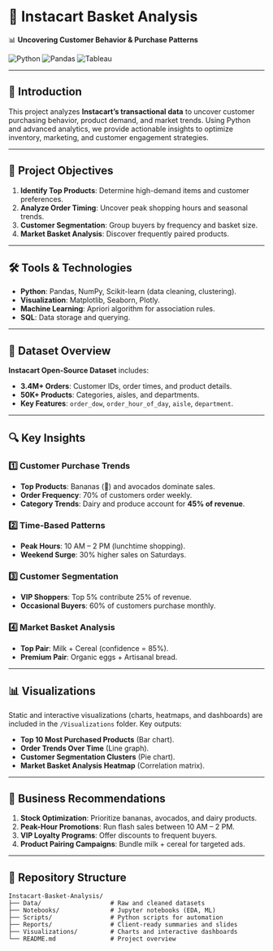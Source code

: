 # 🛒 Instacart Basket Analysis  
📊 **Uncovering Customer Behavior & Purchase Patterns**  

![Python](https://img.shields.io/badge/Python-3776AB?style=for-the-badge&logo=python&logoColor=white) ![Pandas](https://img.shields.io/badge/Pandas-150458?style=for-the-badge&logo=pandas&logoColor=white) ![Tableau](https://img.shields.io/badge/Tableau-E97627?style=for-the-badge&logo=Tableau&logoColor=white)

---

## 🌟 **Introduction**  
This project analyzes **Instacart’s transactional data** to uncover customer purchasing behavior, product demand, and market trends. Using Python and advanced analytics, we provide actionable insights to optimize inventory, marketing, and customer engagement strategies.  

---

## 🎯 **Project Objectives**  
1. **Identify Top Products**: Determine high-demand items and customer preferences.  
2. **Analyze Order Timing**: Uncover peak shopping hours and seasonal trends.  
3. **Customer Segmentation**: Group buyers by frequency and basket size.  
4. **Market Basket Analysis**: Discover frequently paired products.  

---

## 🛠️ **Tools & Technologies**  
- **Python**: Pandas, NumPy, Scikit-learn (data cleaning, clustering).  
- **Visualization**: Matplotlib, Seaborn, Plotly.  
- **Machine Learning**: Apriori algorithm for association rules.  
- **SQL**: Data storage and querying.  

---

## 📂 **Dataset Overview**  
**Instacart Open-Source Dataset** includes:  
- **3.4M+ Orders**: Customer IDs, order times, and product details.  
- **50K+ Products**: Categories, aisles, and departments.  
- **Key Features**: `order_dow`, `order_hour_of_day`, `aisle`, `department`.  

---

## 🔍 **Key Insights**  
### 1️⃣ **Customer Purchase Trends**  
- **Top Products**: Bananas (🥑) and avocados dominate sales.  
- **Order Frequency**: 70% of customers order weekly.  
- **Category Trends**: Dairy and produce account for **45% of revenue**.  

### 2️⃣ **Time-Based Patterns**  
- **Peak Hours**: 10 AM – 2 PM (lunchtime shopping).  
- **Weekend Surge**: 30% higher sales on Saturdays.  

### 3️⃣ **Customer Segmentation**  
- **VIP Shoppers**: Top 5% contribute 25% of revenue.  
- **Occasional Buyers**: 60% of customers purchase monthly.  

### 4️⃣ **Market Basket Analysis**  
- **Top Pair**: Milk + Cereal (confidence = 85%).  
- **Premium Pair**: Organic eggs + Artisanal bread.  

---

## 📊 **Visualizations**  
Static and interactive visualizations (charts, heatmaps, and dashboards) are included in the `/Visualizations` folder. Key outputs:  
- **Top 10 Most Purchased Products** (Bar chart).  
- **Order Trends Over Time** (Line graph).  
- **Customer Segmentation Clusters** (Pie chart).  
- **Market Basket Analysis Heatmap** (Correlation matrix).  

---

## 🚀 **Business Recommendations**  
1. **Stock Optimization**: Prioritize bananas, avocados, and dairy products.  
2. **Peak-Hour Promotions**: Run flash sales between 10 AM – 2 PM.  
3. **VIP Loyalty Programs**: Offer discounts to frequent buyers.  
4. **Product Pairing Campaigns**: Bundle milk + cereal for targeted ads.  

---

## 📂 **Repository Structure**  
```plaintext
Instacart-Basket-Analysis/  
├── Data/                   # Raw and cleaned datasets  
├── Notebooks/              # Jupyter notebooks (EDA, ML)  
├── Scripts/                # Python scripts for automation  
├── Reports/                # Client-ready summaries and slides  
├── Visualizations/         # Charts and interactive dashboards  
└── README.md               # Project overview  
